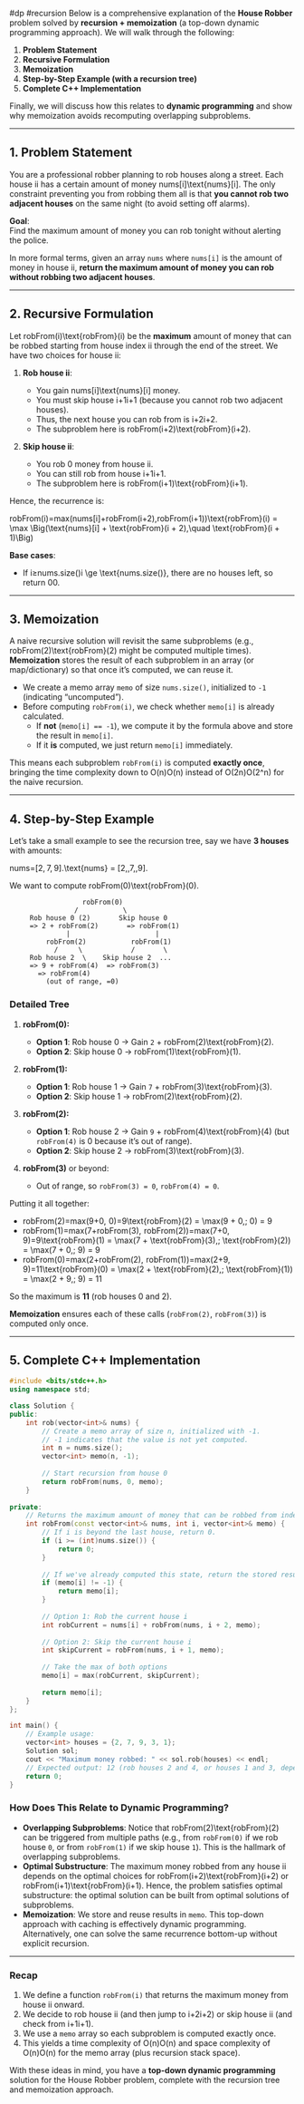 #dp #recursion
Below is a comprehensive explanation of the **House Robber** problem solved by **recursion + memoization** (a top-down dynamic programming approach). We will walk through the following:

1. **Problem Statement**
2. **Recursive Formulation**
3. **Memoization**
4. **Step-by-Step Example (with a recursion tree)**
5. **Complete C++ Implementation**

Finally, we will discuss how this relates to **dynamic programming** and show why memoization avoids recomputing overlapping subproblems.

---

## 1. Problem Statement

You are a professional robber planning to rob houses along a street. Each house ii has a certain amount of money nums[i]\text{nums}[i]. The only constraint preventing you from robbing them all is that **you cannot rob two adjacent houses** on the same night (to avoid setting off alarms).

**Goal**:  
Find the maximum amount of money you can rob tonight without alerting the police.

In more formal terms, given an array `nums` where `nums[i]` is the amount of money in house ii, **return the maximum amount of money you can rob without robbing two adjacent houses**.

---

## 2. Recursive Formulation

Let robFrom(i)\text{robFrom}(i) be the **maximum** amount of money that can be robbed starting from house index ii through the end of the street. We have two choices for house ii:

1. **Rob house ii**:
    
    - You gain nums[i]\text{nums}[i] money.
    - You must skip house i+1i+1 (because you cannot rob two adjacent houses).
    - Thus, the next house you can rob from is i+2i+2.
    - The subproblem here is robFrom(i+2)\text{robFrom}(i+2).
2. **Skip house ii**:
    
    - You rob 0 money from house ii.
    - You can still rob from house i+1i+1.
    - The subproblem here is robFrom(i+1)\text{robFrom}(i+1).

Hence, the recurrence is:

robFrom(i)=max⁡(nums[i]+robFrom(i+2),robFrom(i+1))\text{robFrom}(i) = \max \Big(\text{nums}[i] + \text{robFrom}(i + 2),\quad \text{robFrom}(i + 1)\Big)

**Base cases**:

- If i≥nums.size()i \ge \text{nums.size()}, there are no houses left, so return 00.

---

## 3. Memoization

A naive recursive solution will revisit the same subproblems (e.g., robFrom(2)\text{robFrom}(2) might be computed multiple times). **Memoization** stores the result of each subproblem in an array (or map/dictionary) so that once it’s computed, we can reuse it.

- We create a memo array `memo` of size `nums.size()`, initialized to `-1` (indicating “uncomputed”).
- Before computing `robFrom(i)`, we check whether `memo[i]` is already calculated.
    - If **not** (`memo[i] == -1`), we compute it by the formula above and store the result in `memo[i]`.
    - If it **is** computed, we just return `memo[i]` immediately.

This means each subproblem `robFrom(i)` is computed **exactly once**, bringing the time complexity down to O(n)O(n) instead of O(2n)O(2^n) for the naive recursion.

---

## 4. Step-by-Step Example

Let’s take a small example to see the recursion tree, say we have **3 houses** with amounts:

nums=[2, 7, 9].\text{nums} = [2,\,7,\,9].

We want to compute robFrom(0)\text{robFrom}(0).

```
                  robFrom(0)
                /           \
     Rob house 0 (2)       Skip house 0
     => 2 + robFrom(2)       => robFrom(1)
              |                     |
         robFrom(2)           robFrom(1)
           /     \            /       \
     Rob house 2  \    Skip house 2  ...
     => 9 + robFrom(4)  => robFrom(3)
       => robFrom(4)
         (out of range, =0)
```

### Detailed Tree

1. **robFrom(0):**
    
    - **Option 1**: Rob house 0 → Gain `2` + robFrom(2)\text{robFrom}(2).
    - **Option 2**: Skip house 0 → robFrom(1)\text{robFrom}(1).
2. **robFrom(1):**
    
    - **Option 1**: Rob house 1 → Gain `7` + robFrom(3)\text{robFrom}(3).
    - **Option 2**: Skip house 1 → robFrom(2)\text{robFrom}(2).
3. **robFrom(2):**
    
    - **Option 1**: Rob house 2 → Gain `9` + robFrom(4)\text{robFrom}(4) (but `robFrom(4)` is 0 because it’s out of range).
    - **Option 2**: Skip house 2 → robFrom(3)\text{robFrom}(3).
4. **robFrom(3)** or beyond:
    
    - Out of range, so `robFrom(3) = 0`, `robFrom(4) = 0`.

Putting it all together:

- robFrom(2)=max⁡(9+0,  0)=9\text{robFrom}(2) = \max(9 + 0,\; 0) = 9
- robFrom(1)=max⁡(7+robFrom(3),  robFrom(2))=max⁡(7+0,  9)=9\text{robFrom}(1) = \max(7 + \text{robFrom}(3),\; \text{robFrom}(2)) = \max(7 + 0,\; 9) = 9
- robFrom(0)=max⁡(2+robFrom(2),  robFrom(1))=max⁡(2+9,  9)=11\text{robFrom}(0) = \max(2 + \text{robFrom}(2),\; \text{robFrom}(1)) = \max(2 + 9,\; 9) = 11

So the maximum is **11** (rob houses 0 and 2).

**Memoization** ensures each of these calls (`robFrom(2)`, `robFrom(3)`) is computed only once.

---

## 5. Complete C++ Implementation

```cpp
#include <bits/stdc++.h>
using namespace std;

class Solution {
public:
    int rob(vector<int>& nums) {
        // Create a memo array of size n, initialized with -1.
        // -1 indicates that the value is not yet computed.
        int n = nums.size();
        vector<int> memo(n, -1);
        
        // Start recursion from house 0
        return robFrom(nums, 0, memo);
    }
    
private:
    // Returns the maximum amount of money that can be robbed from index i to the end.
    int robFrom(const vector<int>& nums, int i, vector<int>& memo) {
        // If i is beyond the last house, return 0.
        if (i >= (int)nums.size()) {
            return 0;
        }
        
        // If we've already computed this state, return the stored result
        if (memo[i] != -1) {
            return memo[i];
        }
        
        // Option 1: Rob the current house i
        int robCurrent = nums[i] + robFrom(nums, i + 2, memo);
        
        // Option 2: Skip the current house i
        int skipCurrent = robFrom(nums, i + 1, memo);
        
        // Take the max of both options
        memo[i] = max(robCurrent, skipCurrent);
        
        return memo[i];
    }
};

int main() {
    // Example usage:
    vector<int> houses = {2, 7, 9, 3, 1};
    Solution sol;
    cout << "Maximum money robbed: " << sol.rob(houses) << endl; 
    // Expected output: 12 (rob houses 2 and 4, or houses 1 and 3, depending on indexing)
    return 0;
}
```

### How Does This Relate to Dynamic Programming?

- **Overlapping Subproblems**: Notice that robFrom(2)\text{robFrom}(2) can be triggered from multiple paths (e.g., from `robFrom(0)` if we rob house `0`, or from `robFrom(1)` if we skip house `1`). This is the hallmark of overlapping subproblems.
- **Optimal Substructure**: The maximum money robbed from any house ii depends on the optimal choices for robFrom(i+2)\text{robFrom}(i+2) or robFrom(i+1)\text{robFrom}(i+1). Hence, the problem satisfies optimal substructure: the optimal solution can be built from optimal solutions of subproblems.
- **Memoization**: We store and reuse results in `memo`. This top-down approach with caching is effectively dynamic programming. Alternatively, one can solve the same recurrence bottom-up without explicit recursion.

---

### Recap

1. We define a function `robFrom(i)` that returns the maximum money from house ii onward.
2. We decide to rob house ii (and then jump to i+2i+2) or skip house ii (and check from i+1i+1).
3. We use a `memo` array so each subproblem is computed exactly once.
4. This yields a time complexity of O(n)O(n) and space complexity of O(n)O(n) for the memo array (plus recursion stack space).

With these ideas in mind, you have a **top-down dynamic programming** solution for the House Robber problem, complete with the recursion tree and memoization approach.